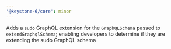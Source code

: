 ```yaml
---
'@keystone-6/core': minor
---
```


Adds a `sudo` GraphQL extension for the `GraphQLSchema` passed to `extendGraphqlSchema`; enabling developers to determine if they are extending the sudo GraphQL schema
